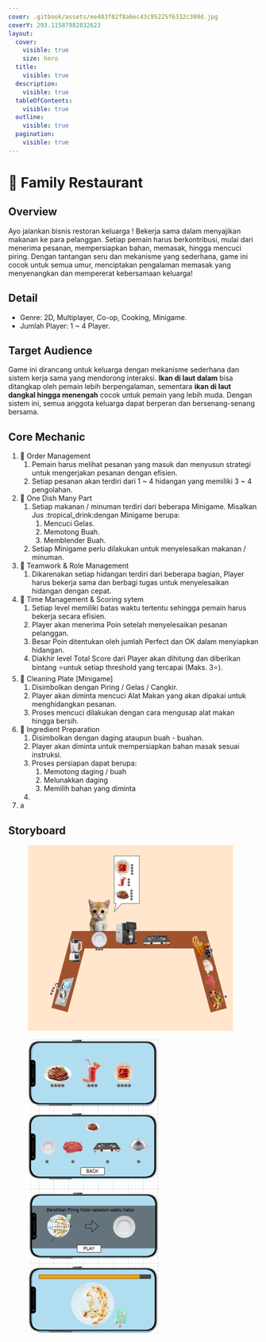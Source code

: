 ```yaml
---
cover: .gitbook/assets/ee403f82f8a6ec43c95225f6332c309d.jpg
coverY: 293.11587982832623
layout:
  cover:
    visible: true
    size: hero
  title:
    visible: true
  description:
    visible: true
  tableOfContents:
    visible: true
  outline:
    visible: true
  pagination:
    visible: true
---
```


# 🍲 Family Restaurant

## Overview

Ayo jalankan bisnis restoran keluarga ! Bekerja sama dalam menyajikan makanan ke para pelanggan. Setiap pemain harus berkontribusi, mulai dari menerima pesanan, mempersiapkan bahan, memasak, hingga mencuci piring. Dengan tantangan seru dan mekanisme yang sederhana, game ini cocok untuk semua umur, menciptakan pengalaman memasak yang menyenangkan dan mempererat kebersamaan keluarga!

## Detail

* Genre: 2D, Multiplayer, Co-op, Cooking, Minigame.
* Jumlah Player: 1 \~ 4 Player.

## Target Audience

Game ini dirancang untuk keluarga dengan mekanisme sederhana dan sistem kerja sama yang mendorong interaksi. **Ikan di laut dalam** bisa ditangkap oleh pemain lebih berpengalaman, sementara **ikan di laut dangkal hingga menengah** cocok untuk pemain yang lebih muda. Dengan sistem ini, semua anggota keluarga dapat berperan dan bersenang-senang bersama.

## Core Mechanic

1. :receipt: Order Management
   1. Pemain harus melihat pesanan yang masuk dan menyusun strategi untuk mengerjakan pesanan dengan efisien.
   2. Setiap pesanan akan terdiri dari 1 \~ 4 hidangan yang memiliki 3 \~ 4 pengolahan.
2. :hamburger: One Dish Many Part
   1. Setiap makanan / minuman terdiri dari beberapa Minigame. Misalkan Jus :tropical\_drink:dengan Minigame berupa:
      1. Mencuci Gelas.&#x20;
      2. Memotong Buah.
      3. Memblender Buah.
   2. Setiap Minigame perlu dilakukan untuk menyelesaikan makanan / minuman.
3. :handshake: Teamwork & Role Management
   1. Dikarenakan setiap hidangan terdiri dari beberapa bagian, Player harus bekerja sama dan berbagi tugas untuk menyelesaikan hidangan dengan cepat.
4. :100: Time Management & Scoring sytem
   1. Setiap level memiliki batas waktu tertentu sehingga pemain harus bekerja secara efisien.
   2. Player akan menerima Poin setelah menyelesaikan pesanan pelanggan.
   3. Besar Poin ditentukan oleh jumlah Perfect dan OK dalam menyiapkan hidangan.
   4. Diakhir level Total Score dari Player akan dihitung dan diberikan bintang :star:untuk setiap threshold yang tercapai (Maks. 3:star:).
5. :soap: Cleaning Plate \[Minigame]
   1. Disimbolkan dengan Piring / Gelas / Cangkir.&#x20;
   2. Player akan diminta mencuci Alat Makan yang akan dipakai untuk menghidangkan pesanan.
   3. Proses mencuci dilakukan dengan cara mengusap alat makan hingga bersih.
6. :knife: Ingredient Preparation
   1. Disimbolkan dengan daging ataupun buah - buahan.
   2. Player akan diminta untuk mempersiapkan bahan masak sesuai instruksi.
   3. Proses persiapan dapat berupa:
      1. Memotong daging / buah
      2. Melunakkan daging
      3. Memilih bahan yang diminta
   4.
7. a





## Storyboard

<figure><img src=".gitbook/assets/image (4).png" alt=""><figcaption></figcaption></figure>

<figure><img src=".gitbook/assets/image (8).png" alt=""><figcaption></figcaption></figure>
